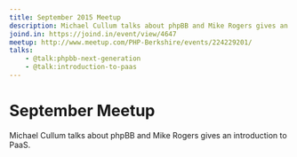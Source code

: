 ```yaml
---
title: September 2015 Meetup
description: Michael Cullum talks about phpBB and Mike Rogers gives an introduction to PaaS
joind.in: https://joind.in/event/view/4647
meetup: http://www.meetup.com/PHP-Berkshire/events/224229201/
talks:
    - @talk:phpbb-next-generation
    - @talk:introduction-to-paas
---
```


# September Meetup

Michael Cullum talks about phpBB and Mike Rogers gives an introduction to PaaS.
